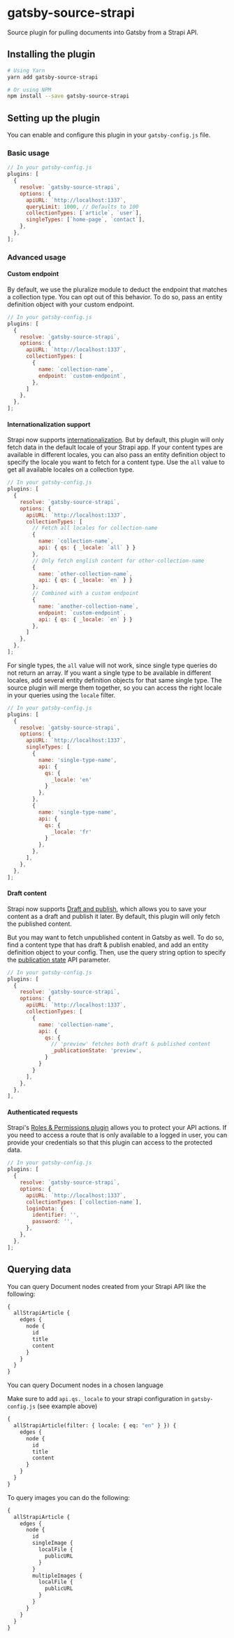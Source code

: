 # gatsby-source-strapi

Source plugin for pulling documents into Gatsby from a Strapi API.

## Installing the plugin

```sh
# Using Yarn
yarn add gatsby-source-strapi

# Or using NPM
npm install --save gatsby-source-strapi
```

## Setting up the plugin

You can enable and configure this plugin in your `gatsby-config.js` file.

### Basic usage

```javascript
// In your gatsby-config.js
plugins: [
  {
    resolve: `gatsby-source-strapi`,
    options: {
      apiURL: `http://localhost:1337`,
      queryLimit: 1000, // Defaults to 100
      collectionTypes: [`article`, `user`],
      singleTypes: [`home-page`, `contact`],
    },
  },
];
```

### Advanced usage

#### Custom endpoint

By default, we use the pluralize module to deduct the endpoint that matches a collection type. You can opt out of this behavior. To do so, pass an entity definition object with your custom endpoint.

```javascript
// In your gatsby-config.js
plugins: [
  {
    resolve: `gatsby-source-strapi`,
    options: {
      apiURL: `http://localhost:1337`,
      collectionTypes: [
        {
          name: `collection-name`,
          endpoint: `custom-endpoint`,
        },
      ]
    },
  },
];
```

#### Internationalization support

Strapi now supports [internationalization](https://strapi.io/documentation/developer-docs/latest/development/plugins/i18n.html#installation). But by default, this plugin will only fetch data in the default locale of your Strapi app. If your content types are available in different locales, you can also pass an entity definition object to specify the locale you want to fetch for a content type. Use the `all` value to get all available locales on a collection type.

```javascript
// In your gatsby-config.js
plugins: [
  {
    resolve: `gatsby-source-strapi`,
    options: {
      apiURL: `http://localhost:1337`,
      collectionTypes: [
        // Fetch all locales for collection-name
        {
          name: `collection-name`,
          api: { qs: { _locale: `all` } }
        },
        // Only fetch english content for other-collection-name
        {
          name: `other-collection-name`,
          api: { qs: { _locale: `en` } }
        },
        // Combined with a custom endpoint
        {
          name: `another-collection-name`,
          endpoint: `custom-endpoint`,
          api: { qs: { _locale: `en` } }
        },
      ]
    },
  },
];
```

For single types, the `all` value will not work, since single type queries do not return an array. If you want a single type to be available in different locales, add several entity definition objects for that same single type. The source plugin will merge them together, so you can access the right locale in your queries using the `locale` filter.

```javascript
// In your gatsby-config.js
plugins: [
  {
    resolve: `gatsby-source-strapi`,
    options: {
      apiURL: `http://localhost:1337`,
      singleTypes: [
        {
          name: 'single-type-name',
          api: {
            qs: {
              _locale: 'en'
            }
          },
        },
        {
          name: 'single-type-name',
          api: {
            qs: {
              _locale: 'fr'
            }
          },
        },
      ],
    },
  },
];
```

#### Draft content

Strapi now supports [Draft and publish](https://strapi.io/documentation/developer-docs/latest/concepts/draft-and-publish.html#draft-and-publish), which allows you to save your content as a draft and publish it later. By default, this plugin will only fetch the published content.

But you may want to fetch unpublished content in Gatsby as well. To do so, find a content type that has draft & publish enabled, and add an entity definition object to your config. Then, use the query string option to specify the [publication state](https://strapi.io/documentation/developer-docs/latest/developer-resources/content-api/content-api.html#publication-state) API parameter.

```javascript
// In your gatsby-config.js
plugins: [
  {
    resolve: `gatsby-source-strapi`,
    options: {
      apiURL: `http://localhost:1337`,
      collectionTypes: [
        {
          name: 'collection-name',
          api: {
            qs: {
              // 'preview' fetches both draft & published content
              _publicationState: 'preview',
            }
          }
        }
      ],
    },
  },
],
```

#### Authenticated requests

Strapi's [Roles & Permissions plugin](https://strapi.io/documentation/developer-docs/latest/development/plugins/users-permissions.html#concept) allows you to protect your API actions. If you need to access a route that is only available to a logged in user, you can provide your credentials so that this plugin can access to the protected data.

```javascript
// In your gatsby-config.js
plugins: [
  {
    resolve: `gatsby-source-strapi`,
    options: {
      apiURL: `http://localhost:1337`,
      collectionTypes: [`collection-name`],
      loginData: {
        identifier: '',
        password: '',
      },
    },
  },
];
```

## Querying data

You can query Document nodes created from your Strapi API like the following:

```graphql
{
  allStrapiArticle {
    edges {
      node {
        id
        title
        content
      }
    }
  }
}
```

You can query Document nodes in a chosen language

Make sure to add `api.qs._locale` to your strapi configuration in `gatsby-config.js` (see example above)

```graphql
{
  allStrapiArticle(filter: { locale: { eq: "en" } }) {
    edges {
      node {
        id
        title
        content
      }
    }
  }
}
```

To query images you can do the following:

```graphql
{
  allStrapiArticle {
    edges {
      node {
        id
        singleImage {
          localFile {
            publicURL
          }
        }
        multipleImages {
          localFile {
            publicURL
          }
        }
      }
    }
  }
}
```

